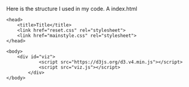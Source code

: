 
Here is the structure I used in my code. A index.html

```
<head>
	<title>Title</title>
	<link href="reset.css" rel="stylesheet">
 	<link href="mainstyle.css" rel="stylesheet">
</head>

<body>
	<div id="viz">
      		<script src="https://d3js.org/d3.v4.min.js"></script>     
      		<script src="viz.js"></script>     
    	</div>
</body>
```
